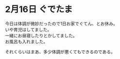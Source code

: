 # 2月16日 ぐでたま

今日は体調が微妙だったので1日お家でぐてん、とお休み。  
いや育児はしてました。  
一緒にお昼寝したりとかしてました。  
お風呂も入れました。  

それくらいはまあ、多少体調が悪くてもできるのである。